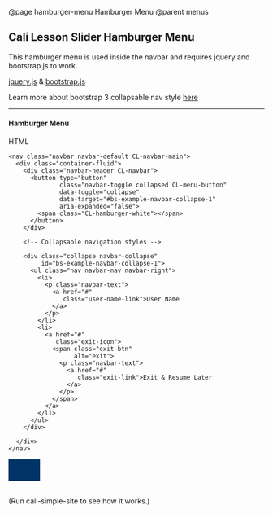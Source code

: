@page hamburger-menu Hamburger Menu
@parent menus

## Cali Lesson Slider Hamburger Menu

This hamburger menu is used inside the navbar and requires jquery and bootstrap.js to work.

[jquery.js](https://ajax.googleapis.com/ajax/libs/jquery/1.12.4/jquery.min.js) & [bootstrap.js](https://maxcdn.bootstrapcdn.com/bootstrap/3.3.6/js/bootstrap.min.js)

Learn more about bootstrap 3 collapsable nav style [here](https://getbootstrap.com/docs/3.3/components/#nav)

---

#### Hamburger Menu

HTML
```
<nav class="navbar navbar-default CL-navbar-main">
  <div class="container-fluid">
    <div class="navbar-header CL-navbar">
      <button type="button" 
      		  class="navbar-toggle collapsed CL-menu-button"
      		  data-toggle="collapse"
      		  data-target="#bs-example-navbar-collapse-1"
      		  aria-expanded="false">
        <span class="CL-hamburger-white"></span>
      </button>
    </div>

    <!-- Collapsable navigation styles -->

    <div class="collapse navbar-collapse"
    	 id="bs-example-navbar-collapse-1">
      <ul class="nav navbar-nav navbar-right">
        <li>
          <p class="navbar-text">
            <a href="#" 
               class="user-name-link">User Name
            </a>
          </p>
        </li>
        <li>
          <a href="#" 
          	 class="exit-icon">
            <span class="exit-btn" 
            	  alt="exit">
              <p class="navbar-text">
                <a href="#" 
                   class="exit-link">Exit & Resume Later
                </a>
              </p>
            </span>
          </a>
        </li>
      </ul>
    </div>

  </div>
</nav>
```

<style>
	.button, button {
	  background-color: #003366 !important;
	}
	.CL-navbar-main {
	  width: 80px;
	  width: 62px;
      height: 42px;
	  background: #003366 !important;
	  -webkit-border-radius: 0px;
	  -moz-border-radius: 0px;
	  -o-border-radius: 0px;
	  -ms-border-radius: 0px;
	  border-radius: 0px;
	}
	.CL-menu-button {
	  border: none;
	}
	.CL-menu-button:hover,
	.CL-menu-button:focus {
	  background: none !important;
	  opacity: 0.9 !important;
	}
	.CL-menu-button:checked,
	.CL-menu-button:active {
	  opacity: 0.75 !important;
	}
	.CL-hamburger-white {
	  float: right;	
	  display: block;
	  width: 32px;
	  height: 32px;
	  background: url(https://image.ibb.co/jPdfwx/hamburger_white_32px.png) center center no-repeat;
	}
</style>

<div class="CL-navbar-main">
	<button style="background-color: #003366;" type="button" class="navbar-toggle collapsed CL-menu-button" data-toggle="collapse" data-target="#" aria-expanded="false">
	<span class="CL-hamburger-white"></span>
	</button>
</div><br/>

(Run cali-simple-site to see how it works.)

